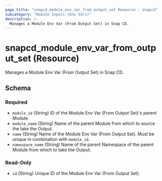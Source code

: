```yaml
---
page_title: "snapcd_module_env_var_from_output_set Resource - snapcd"
subcategory: "Module Inputs (Env Vars)"
description: |-
  Manages a Module Env Var (From Output Set) in Snap CD.
---
```


# snapcd_module_env_var_from_output_set (Resource)

Manages a Module Env Var (From Output Set) in Snap CD.




<!-- schema generated by tfplugindocs -->
## Schema

### Required

- `module_id` (String) ID of the Module Env Var (From Output Set)'s parent Module.
- `module_name` (String) Name of the parent Module from which to source the take the Output.
- `name` (String) Name of the Module Env Var (From Output Set).  Must be unique in combination with `module_id`.
- `namespace_name` (String) Name of the parent Namespace of the parent Module from which to take the Output.

### Read-Only

- `id` (String) Unique ID of the Module Env Var (From Output Set).

